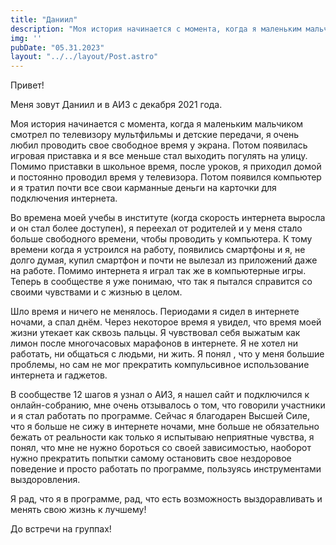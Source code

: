 ```yaml
---
title: "Даниил"
description: "Моя история начинается с момента, когда я маленьким мальчиком смотрел по телевизору мультфильмы и детские передачи, я очень любил проводить свое свободное время у экрана."
img: ''
pubDate: "05.31.2023"
layout: "../../layout/Post.astro"
---
```


Привет!

Меня зовут Даниил и в АИЗ с декабря 2021 года.

Моя история начинается с момента, когда я маленьким мальчиком смотрел по телевизору мультфильмы и детские передачи, я очень любил проводить свое свободное время у экрана. Потом появилась игровая приставка и я все меньше стал выходить погулять на улицу. Помимо приставки в школьное время, после уроков, я приходил домой и постоянно проводил время у телевизора. Потом появился компьютер и я тратил почти все свои карманные деньги на карточки для подключения интернета.

Во времена моей учебы в институте (когда скорость интернета выросла и он стал более доступен), я переехал от родителей и у меня стало больше свободного времени, чтобы проводить у компьютера. К тому времени когда я устроился на работу, появились смартфоны и я, не долго думая, купил смартфон и почти не вылезал из приложений даже на работе. Помимо интернета я играл так же в компьютерные игры. Теперь в сообществе я уже понимаю, что так я пытался справится со своими чувствами и с жизнью в целом.

Шло время и ничего не менялось. Периодами я сидел в интернете ночами, а спал днём. Через некоторое время я увидел, что время моей жизни утекает как сквозь пальцы. Я чувствовал себя выжатым как лимон после многочасовых марафонов в интернете. Я не хотел ни работать, ни общаться с людьми, ни жить. Я понял , что у меня большие проблемы, но сам не мог прекратить компульсивное использование интернета и гаджетов.

В сообществе 12 шагов я узнал о АИЗ, я нашел сайт и подключился к онлайн-собранию, мне очень отзывалось о том, что говорили участники и я стал работать по программе. Сейчас я благодарен Высшей Силе, что я больше не сижу в интернете ночами, мне больше не обязательно бежать от реальности как только я испытываю неприятные чувства, я понял, что мне не нужно бороться со своей зависимостью, наоборот нужно прекратить попытки самому остановить свое нездоровое поведение и просто работать по программе, пользуясь инструментами выздоровления.

Я рад, что я в программе, рад, что есть возможность выздоравливать и менять свою жизнь к лучшему!

До встречи на группах!
